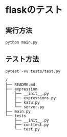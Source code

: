 # flaskのテスト

## 実行方法

```
python main.py
```

## テスト方法

```
pytest -vv tests/test.py
```

```
/
├── README.md
├── expression
│   ├── __init__.py
│   ├── expressions.py
│   ├── kazu.py
│   └── server.py
├── main.py
└── tests
    ├── __init__.py
    ├── conftest.py
    └── test.py
```